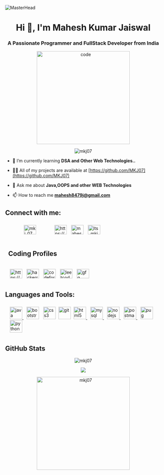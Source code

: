![MasterHead](https://www.arkasoftwares.com/blog/wp-content/uploads/2021/01/header_banner-6.jpg)
<h1 align="center">Hi 👋, I'm Mahesh Kumar Jaiswal</h1>
<h3 align="center">A Passionate Programmer and FullStack Developer from India</h3>
<p align="middle"><img style="text-align:center;" width="300" src="https://i.pinimg.com/originals/e1/1f/85/e11f8529f2151c06881ee4c98afaec72.gif" alt="code"></p>

<p align="middle"> <img src="https://komarev.com/ghpvc/?username=mkj07&label=Profile%20views&color=0e75b6&style=flat" alt="mkj07" /> </p>


- 🌱 I’m currently learning **DSA and Other Web Technologies..**

- 👨‍💻 All of my projects are available at [https://github.com/MKJ07](https://github.com/MKJ07)

- 💬 Ask me about **Java,OOPS and other WEB Technologies**

- 📫 How to reach me **mahesh8479j@gmail.com**

<h2 align="left">Connect with me:</h2>
<p align="left" style="padding: 10px;">
<a style="margin: 5rem 50px;" href="https://twitter.com/mkj_07" target="blank"><img align="center" src="https://cdn-icons-png.flaticon.com/512/124/124021.png" alt="mkj_07" height="30" width="40" /></a>
<a style="margin: 5px 5px;" href="https://linkedin.com/in/https://www.linkedin.com/in/mahesh-kumar-jaiswal-1501581b6/" target="blank"><img align="center" src="https://cdn-icons-png.flaticon.com/512/174/174857.png" alt="https://www.linkedin.com/in/mahesh-kumar-jaiswal-1501581b6/" height="30" width="40" /></a>
<a style="margin: 5px 5px;" href="https://fb.com/mahesh kumar jaiswal" target="blank"><img align="center" src="https://cdn-icons-png.flaticon.com/512/124/124010.png" alt="mahesh kumar jaiswal" height="30" width="40" /></a>
<a style="margin: 5px 5px;" href="https://instagram.com/its_mkj07" target="blank"><img align="center" src="https://cdn-icons-png.flaticon.com/512/174/174855.png" alt="its_mkj07" height="30" width="40" /></a>

</p>
<h2 align="left" style="padding: 10px;" >Coding Profiles</h2>
<p align="left" style="padding: 10px;">
<a style="margin: 5px 5px;" href="https://www.codechef.com/users/https://www.codechef.com/users/mkj07" target="blank"><img align="center" src="https://media.glassdoor.com/sqll/1634650/codechef-squarelogo-1531986891267.png" alt="https://www.codechef.com/users/mkj07" height="30" width="40" /></a>
<a style="margin: 5px 5px;" href="https://www.hackerrank.com/https://www.hackerrank.com/mkj07" target="blank"><img align="center" src="https://images.g2crowd.com/uploads/product/image/social_landscape/social_landscape_060528149c093ad5a64d6d8428c514c5/hackerrank-developer-skills-platform.png" alt="hackerrank" height="30" width="40" /></a>
<a style="margin: 5px 5px;" href="https://codeforces.com/profile/https://codeforces.com/profile/mkj07" target="blank"><img align="center" src="https://codeforces.org/s/0/images/codeforces-sponsored-by-ton.png" alt="codeforces" height="30" width="40" /></a>
<a style="margin: 5px 5px;" href="https://www.leetcode.com/https://leetcode.com/mkj07/" target="blank"><img align="center" src="https://media.glassdoor.com/sqll/1763822/leetcode-squarelogo-1524799041565.png" alt="leetcode" height="30" width="40" /></a>
<a style="margin: 5px 5px;" href="https://auth.geeksforgeeks.org/user/https://auth.geeksforgeeks.org/user/mkj07/" target="blank"><img align="center" src="https://media.geeksforgeeks.org/wp-content/cdn-uploads/20190710102234/download3.png" alt="gfg" height="30" width="40" /></a>
</p>

<h2 align="left" >Languages and Tools:</h2>
<p align="left" style="padding: 10px;"> <a style="margin: 5px 5px;" href="https://www.java.com" target="_blank" rel="noreferrer"> <img src="https://cdn-images-1.medium.com/max/1024/1*iIXOmGDzrtTJmdwbn7cGMw.png" alt="java" width="40" height="40"/> </a> <a style="margin: 5px 5px;"  rel="noreferrer"> <img src="https://www.bootstrapcdn.com/assets/img/og.dd30b10.png" alt="bootstrap" width="40" height="40"/> </a> <a style="margin: 5px 5px;" rel="noreferrer"> <img src="https://cdn.pixabay.com/photo/2017/08/05/11/16/logo-2582747_1280.png" alt="css3" width="40" height="40"/> </a> <a rel="noreferrer"> <img src="https://www.vectorlogo.zone/logos/git-scm/git-scm-icon.svg" alt="git" width="40" height="40"/> </a> <a style="margin: 5px 5px;" href="https://www.w3.org/html/" target="_blank" rel="noreferrer"> <img src="https://cdn.vox-cdn.com/thumbor/HFwS18BH4dG7dl5kD37qHK2nemg=/0x2:580x389/1400x1050/filters:focal(0x2:580x389):format(jpeg)/cdn.vox-cdn.com/assets/979932/html5.jpeg" alt="html5" width="40" height="40"/> </a> <a style="margin: 5px 5px;" href="https://www.mysql.com/" target="_blank" rel="noreferrer"> <img src="https://cdn-icons-png.flaticon.com/512/4492/4492311.png" alt="mysql" width="40" height="40"/> </a> <a style="margin: 5px 5px;" href="https://nodejs.org" target="_blank" rel="noreferrer"> <img src="https://cdn.iconscout.com/icon/free/png-256/node-js-3628954-3030179.png" alt="nodejs" width="40" height="40"/> </a> <a style="margin: 5px 5px;" href="https://postman.com" target="_blank" rel="noreferrer"> <img src="https://www.vectorlogo.zone/logos/getpostman/getpostman-icon.svg" alt="postman" width="40" height="40"/> </a> <a style="margin: 5px 5px;" href="https://pugjs.org" target="_blank" rel="noreferrer"> <img src="https://cdn.worldvectorlogo.com/logos/pug.svg" alt="pug" width="40" height="40"/> </a> <a style="margin: 5px 5px;" href="https://www.python.org" target="_blank" rel="noreferrer"> <img src="https://cdn.iconscout.com/icon/free/png-256/python-3629591-3032289.png" alt="python" width="40" height="40"/> </a> </p>

<h2>GitHub Stats</h2>
<p align="center"><img align="center" src="https://github-readme-streak-stats.herokuapp.com/?user=mkj07&column=8&margin-w=35&margin-h=35&no-bg=true&no-frame=true&theme=radical" alt="mkj07" /> </p>
<p align="center"><img align="center" src="https://github-readme-stats-git-masterrstaa-rickstaa.vercel.app/api?username=mkj07&show_icons=true&theme=transparent"></p>
<p align="center"><img align="center" width="300px" src="https://github-readme-stats-git-masterrstaa-rickstaa.vercel.app/api/top-langs?username=mkj07&show_icons=true&locale=en&layout=compact&text_color=FFFFFF&bg_color=000000&title_color=94b4a4&langs_count=15&layout=compact&hide_border=true" alt="mkj07" /></p>
